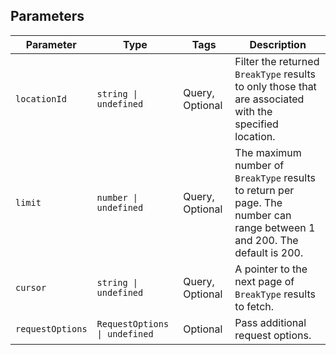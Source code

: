 ## Parameters

| Parameter | Type | Tags | Description |
|  --- | --- | --- | --- |
| `locationId` | `string \| undefined` | Query, Optional | Filter the returned `BreakType` results to only those that are associated with the<br>specified location. |
| `limit` | `number \| undefined` | Query, Optional | The maximum number of `BreakType` results to return per page. The number can range between 1<br>and 200. The default is 200. |
| `cursor` | `string \| undefined` | Query, Optional | A pointer to the next page of `BreakType` results to fetch. |
| `requestOptions` | `RequestOptions \| undefined` | Optional | Pass additional request options. |
